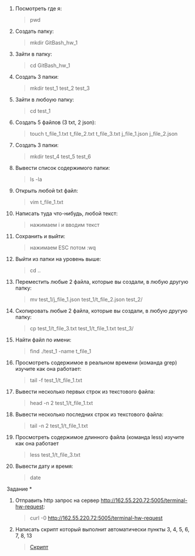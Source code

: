 1) Посмотреть где я:

    > pwd 
2) Создать папку:
    > mkdir GitBash_hw_1
3) Зайти в папку:
    > cd GitBash_hw_1
4) Создать 3 папки:
    > mkdir test_1 test_2 test_3
5) Зайти в любоую папку:
    > cd test_1 
6) Создать 5 файлов (3 txt, 2 json):
    > touch t_file_1.txt t_file_2.txt t_file_3.txt j_file_1.json j_file_2.json
7) Создать 3 папки:
    > mkdir test_4 test_5 test_6
8) Вывести список содержимого папки:
    > ls -la
9) Открыть любой txt файл:
    > vim t_file_1.txt
10) Написать туда что-нибудь, любой текст:
    > нажимаем i и вводим текст
11) Сохранить и выйти:
    > нажимаем ESC потом :wq
12) Выйти из папки на уровень выше:
    > cd ..
13) Переместить любые 2 файла, которые вы создали, в любую другую папку:
    > mv test_1/j_file_1.json test_1/t_file_2.json test_2/
14) Скопировать любые 2 файла, которые вы создали, в любую другую папку:
    > cp test_1/t_file_3.txt test_1/t_file_1.txt test_3/
15) Найти файл по имени:
    > find ./test_1 -name t_file_1
16) Просмотреть содержимое в реальном времени (команда grep) изучите как она работает:
    > tail -f test_1/t_file_1.txt
17) Вывести несколько первых строк из текстового файла:
    > head -n 2 test_1/t_file_1.txt
18) Вывести несколько последних строк из текстового файла:
    > tail -n 2 test_1/t_file_1.txt
19) Просмотреть содержимое длинного файла (команда less) изучите как она работает
    > less test_1/t_file_3.txt
20) Вывести дату и время:
    > date

Задание *
1) Отправить http запрос на сервер http://162.55.220.72:5005/terminal-hw-request:
    > curl -0 http://162.55.220.72:5005/terminal-hw-request

2) Написать скрипт который выполнит автоматически пункты 3, 4, 5, 6, 7, 8, 13

    > [Скрипт](https://github.com/dkovalenkoqa/HW_GitBash/blob/main/HW1_script.sh)
